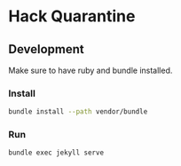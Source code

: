 # Hack Quarantine

## Development

Make sure to have ruby and bundle installed.

### Install
```bash
bundle install --path vendor/bundle
```

### Run

```bash
bundle exec jekyll serve
```
